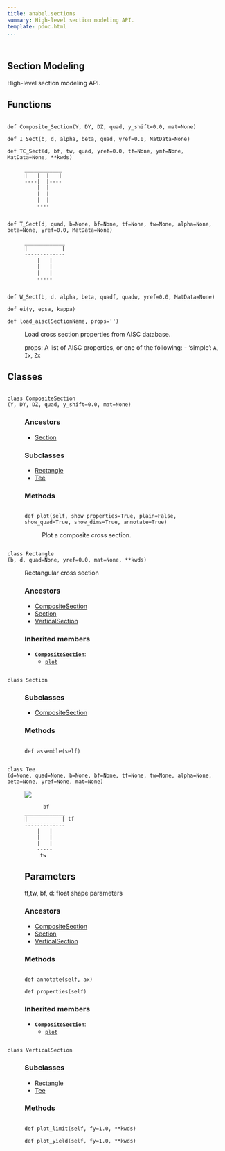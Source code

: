 ```yaml
---
title: anabel.sections
summary: High-level section modeling API.
template: pdoc.html
...
```

<main>
<header>
<!-- <h1 class="title">Module <code>anabel.sections</code></h1> -->
</header>
<section id="section-intro">
<h1 id="section-modeling">Section Modeling</h1>
<p>High-level section modeling API.</p>
</section>
<section>
</section>
<section>
</section>
<section>
<h2 class="section-title" id="header-functions">Functions</h2>
<dl>
<dt id="anabel.sections.Composite_Section"><code class="sourceCode hljs python name flex">
<span>def <span class="ident">Composite_Section</span></span>(<span>Y, DY, DZ, quad, y_shift=0.0, mat=None)</span>
</code></dt>
<dd>
<div class="desc">
</div>
</dd>
<dt id="anabel.sections.I_Sect"><code class="sourceCode hljs python name flex">
<span>def <span class="ident">I_Sect</span></span>(<span>b, d, alpha, beta, quad, yref=0.0, MatData=None)</span>
</code></dt>
<dd>
<div class="desc">
</div>
</dd>
<dt id="anabel.sections.TC_Sect"><code class="sourceCode hljs python name flex">
<span>def <span class="ident">TC_Sect</span></span>(<span>d, bf, tw, quad, yref=0.0, tf=None, ymf=None, MatData=None, **kwds)</span>
</code></dt>
<dd>
<div class="desc"><pre><code>____________
|   |  |   |
----|  |----
    |  |
    |  |
    |  |
    ----</code></pre>
</div>
</dd>
<dt id="anabel.sections.T_Sect"><code class="sourceCode hljs python name flex">
<span>def <span class="ident">T_Sect</span></span>(<span>d, quad, b=None, bf=None, tf=None, tw=None, alpha=None, beta=None, yref=0.0, MatData=None)</span>
</code></dt>
<dd>
<div class="desc"><pre><code>_____________
|           |
-------------
    |   |
    |   |
    |   |
    -----</code></pre>
</div>
</dd>
<dt id="anabel.sections.W_Sect"><code class="sourceCode hljs python name flex">
<span>def <span class="ident">W_Sect</span></span>(<span>b, d, alpha, beta, quadf, quadw, yref=0.0, MatData=None)</span>
</code></dt>
<dd>
<div class="desc">
</div>
</dd>
<dt id="anabel.sections.ei"><code class="sourceCode hljs python name flex">
<span>def <span class="ident">ei</span></span>(<span>y, epsa, kappa)</span>
</code></dt>
<dd>
<div class="desc">
</div>
</dd>
<dt id="anabel.sections.load_aisc"><code class="sourceCode hljs python name flex">
<span>def <span class="ident">load_aisc</span></span>(<span>SectionName, props='')</span>
</code></dt>
<dd>
<div class="desc"><p>Load cross section properties from AISC database.</p>
<p>props: A list of AISC properties, or one of the following: - ‘simple’: <code>A</code>, <code>Ix</code>, <code>Zx</code></p>
</div>
</dd>
</dl>
</section>
<section>
<h2 class="section-title" id="header-classes">Classes</h2>
<dl>
<dt id="anabel.sections.CompositeSection"><code class="flex name class">
<span>class <span class="ident">CompositeSection</span></span>
<span>(</span><span>Y, DY, DZ, quad, y_shift=0.0, mat=None)</span>
</code></dt>
<dd>
<div class="desc">
</div>
<h3>Ancestors</h3>
<ul class="hlist">
<li><a title="anabel.sections.Section" href="#anabel.sections.Section">Section</a></li>
</ul>
<h3>Subclasses</h3>
<ul class="hlist">
<li><a title="anabel.sections.Rectangle" href="#anabel.sections.Rectangle">Rectangle</a></li>
<li><a title="anabel.sections.Tee" href="#anabel.sections.Tee">Tee</a></li>
</ul>
<h3>Methods</h3>
<dl>
<dt id="anabel.sections.CompositeSection.plot"><code class="sourceCode hljs python name flex">
<span>def <span class="ident">plot</span></span>(<span>self, show_properties=True, plain=False, show_quad=True, show_dims=True, annotate=True)</span>
</code></dt>
<dd>
<div class="desc"><p>Plot a composite cross section.</p>
</div>
</dd>
</dl>
</dd>
<dt id="anabel.sections.Rectangle"><code class="flex name class">
<span>class <span class="ident">Rectangle</span></span>
<span>(</span><span>b, d, quad=None, yref=0.0, mat=None, **kwds)</span>
</code></dt>
<dd>
<div class="desc"><p>Rectangular cross section</p>
</div>
<h3>Ancestors</h3>
<ul class="hlist">
<li><a title="anabel.sections.CompositeSection" href="#anabel.sections.CompositeSection">CompositeSection</a></li>
<li><a title="anabel.sections.Section" href="#anabel.sections.Section">Section</a></li>
<li><a title="anabel.sections.VerticalSection" href="#anabel.sections.VerticalSection">VerticalSection</a></li>
</ul>
<h3>Inherited members</h3>
<ul class="hlist">
<li><code><b><a title="anabel.sections.CompositeSection" href="#anabel.sections.CompositeSection">CompositeSection</a></b></code>:
<ul class="hlist">
<li><code><a title="anabel.sections.CompositeSection.plot" href="#anabel.sections.CompositeSection.plot">plot</a></code></li>
</ul>
</li>
</ul>
</dd>
<dt id="anabel.sections.Section"><code class="flex name class">
<span>class <span class="ident">Section</span></span>
</code></dt>
<dd>
<div class="desc">
</div>
<h3>Subclasses</h3>
<ul class="hlist">
<li><a title="anabel.sections.CompositeSection" href="#anabel.sections.CompositeSection">CompositeSection</a></li>
</ul>
<h3>Methods</h3>
<dl>
<dt id="anabel.sections.Section.assemble"><code class="sourceCode hljs python name flex">
<span>def <span class="ident">assemble</span></span>(<span>self)</span>
</code></dt>
<dd>
<div class="desc">
</div>
</dd>
</dl>
</dd>
<dt id="anabel.sections.Tee"><code class="flex name class">
<span>class <span class="ident">Tee</span></span>
<span>(</span><span>d=None, quad=None, b=None, bf=None, tf=None, tw=None, alpha=None, beta=None, yref=None, mat=None)</span>
</code></dt>
<dd>
<div class="desc"><p><img src="img/sections/tee-dims.svg" /></p>
<pre><code>      bf
_____________ 
|           | tf
-------------
    |   |
    |   |
    |   |
    -----
     tw</code></pre>
<h2 id="parameters">Parameters</h2>
<p>tf,tw, bf, d: float shape parameters</p>
</div>
<h3>Ancestors</h3>
<ul class="hlist">
<li><a title="anabel.sections.CompositeSection" href="#anabel.sections.CompositeSection">CompositeSection</a></li>
<li><a title="anabel.sections.Section" href="#anabel.sections.Section">Section</a></li>
<li><a title="anabel.sections.VerticalSection" href="#anabel.sections.VerticalSection">VerticalSection</a></li>
</ul>
<h3>Methods</h3>
<dl>
<dt id="anabel.sections.Tee.annotate"><code class="sourceCode hljs python name flex">
<span>def <span class="ident">annotate</span></span>(<span>self, ax)</span>
</code></dt>
<dd>
<div class="desc">
</div>
</dd>
<dt id="anabel.sections.Tee.properties"><code class="sourceCode hljs python name flex">
<span>def <span class="ident">properties</span></span>(<span>self)</span>
</code></dt>
<dd>
<div class="desc">
</div>
</dd>
</dl>
<h3>Inherited members</h3>
<ul class="hlist">
<li><code><b><a title="anabel.sections.CompositeSection" href="#anabel.sections.CompositeSection">CompositeSection</a></b></code>:
<ul class="hlist">
<li><code><a title="anabel.sections.CompositeSection.plot" href="#anabel.sections.CompositeSection.plot">plot</a></code></li>
</ul>
</li>
</ul>
</dd>
<dt id="anabel.sections.VerticalSection"><code class="flex name class">
<span>class <span class="ident">VerticalSection</span></span>
</code></dt>
<dd>
<div class="desc">
</div>
<h3>Subclasses</h3>
<ul class="hlist">
<li><a title="anabel.sections.Rectangle" href="#anabel.sections.Rectangle">Rectangle</a></li>
<li><a title="anabel.sections.Tee" href="#anabel.sections.Tee">Tee</a></li>
</ul>
<h3>Methods</h3>
<dl>
<dt id="anabel.sections.VerticalSection.plot_limit"><code class="sourceCode hljs python name flex">
<span>def <span class="ident">plot_limit</span></span>(<span>self, fy=1.0, **kwds)</span>
</code></dt>
<dd>
<div class="desc">
</div>
</dd>
<dt id="anabel.sections.VerticalSection.plot_yield"><code class="sourceCode hljs python name flex">
<span>def <span class="ident">plot_yield</span></span>(<span>self, fy=1.0, **kwds)</span>
</code></dt>
<dd>
<div class="desc">
</div>
</dd>
</dl>
</dd>
</dl>
</section>
</main>